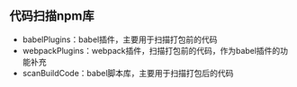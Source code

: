 ## 代码扫描npm库

- babelPlugins：babel插件，主要用于扫描打包前的代码
- webpackPlugins：webpack插件，扫描打包前的代码，作为babel插件的功能补充
- scanBuildCode：babel脚本库，主要用于扫描打包后的代码